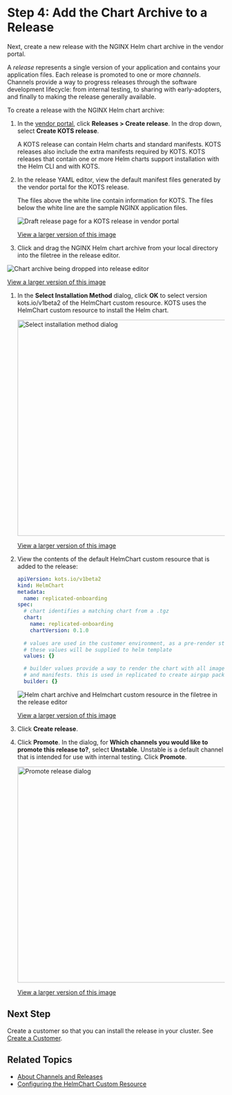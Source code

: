 # Step 4: Add the Chart Archive to a Release

Next, create a new release with the NGINX Helm chart archive in the vendor portal.

A _release_ represents a single version of your application and contains your application files. Each release is promoted to one or more _channels_. Channels provide a way to progress releases through the software development lifecycle: from internal testing, to sharing with early-adopters, and finally to making the release generally available.

To create a release with the NGINX Helm chart archive:

1. In the [vendor portal](https://vendor.replicated.com), click **Releases > Create release**. In the drop down, select **Create KOTS release**.

   A KOTS release can contain Helm charts and standard manifests. KOTS releases also include the extra manifests required by KOTS. KOTS releases that contain one or more Helm charts support installation with the Helm CLI and with KOTS.

1. In the release YAML editor, view the default manifest files generated by the vendor portal for the KOTS release.

   The files above the white line contain information for KOTS. The files below the white line are the sample NGINX application files.

   ![Draft release page for a KOTS release in vendor portal](/images/helm-tutorial-draft-kots-release.png)

   [View a larger version of this image](/images/helm-tutorial-draft-kots-release.png)

1. Click and drag the NGINX Helm chart archive from your local directory into the filetree in the release editor.

  ![Chart archive being dropped into release editor](/images/tutorial-helm-click-drag.png)

  [View a larger version of this image](/images/tutorial-helm-click-drag.png)

1. In the **Select Installation Method** dialog, click **OK** to select version kots.io/v1beta2 of the HelmChart custom resource. KOTS uses the HelmChart custom resource to install the Helm chart.

   <img alt="Select installation method dialog" src="/images/helm-select-install-method.png" width="500px"/>

   [View a larger version of this image](/images/helm-select-install-method.png)

1. View the contents of the default HelmChart custom resource that is added to the release:

   ```yaml
   apiVersion: kots.io/v1beta2
   kind: HelmChart
   metadata:
     name: replicated-onboarding
   spec:
     # chart identifies a matching chart from a .tgz
     chart:
       name: replicated-onboarding
       chartVersion: 0.1.0
  
     # values are used in the customer environment, as a pre-render step
     # these values will be supplied to helm template
     values: {}

     # builder values provide a way to render the chart with all images
     # and manifests. this is used in replicated to create airgap packages
     builder: {}
   ```

   ![Helm chart archive and Helmchart custom resource in the filetree in the release editor](/images/helm-tutorial-helmchart-cr-release.png)

   [View a larger version of this image](/images/helm-tutorial-helmchart-cr-release.png)

1. Click **Create release**.

1. Click **Promote**. In the dialog, for **Which channels you would like to promote this release to?**, select **Unstable**. Unstable is a default channel that is intended for use with internal testing. Click **Promote**.

   <img alt="Promote release dialog" src="/images/release-promote.png" width="500px"/>

   [View a larger version of this image](/images/release-promote.png)    

## Next Step

Create a customer so that you can install the release in your cluster. See [Create a Customer](tutorial-helm-create-customer).

## Related Topics

* [About Channels and Releases](/vendor/releases-about)
* [Configuring the HelmChart Custom Resource](/vendor/helm-native-v2-using)